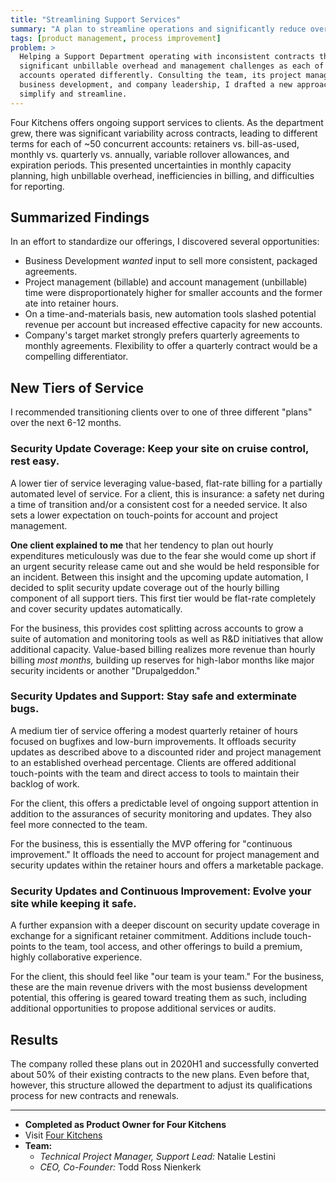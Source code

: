 ```yaml
---
title: "Streamlining Support Services"
summary: "A plan to streamline operations and significantly reduce overhead for Support and Continuous Improvement services."
tags: [product management, process improvement]
problem: >
  Helping a Support Department operating with inconsistent contracts that cause
  significant unbillable overhead and management challenges as each of ~40
  accounts operated differently. Consulting the team, its project managers,
  business development, and company leadership, I drafted a new approach to
  simplify and streamline.
---
```


Four Kitchens offers ongoing support services to clients. As the department
grew, there was significant variability across contracts, leading to different
terms for each of ~50 concurrent accounts: retainers vs. bill-as-used, monthly
vs. quarterly vs. annually, variable rollover allowances, and expiration
periods. This presented uncertainties in monthly capacity planning, high
unbillable overhead, inefficiencies in billing, and difficulties for reporting.

## Summarized Findings

In an effort to standardize our offerings, I discovered several opportunities:

- Business Development _wanted_ input to sell more consistent, packaged
  agreements.
- Project management (billable) and account management (unbillable) time were
  disproportionately higher for smaller accounts and the former ate into
  retainer hours.
- On a time-and-materials basis, new automation tools slashed potential revenue
  per account but increased effective capacity for new accounts.
- Company's target market strongly prefers quarterly agreements to monthly
  agreements. Flexibility to offer a quarterly contract would be a compelling
  differentiator.

## New Tiers of Service

I recommended transitioning clients over to one of three different "plans" over
the next 6-12 months.

### Security Update Coverage: Keep your site on cruise control, rest easy.

A lower tier of service leveraging value-based, flat-rate billing for a
partially automated level of service. For a client, this is insurance: a safety
net during a time of transition and/or a consistent cost for a needed service.
It also sets a lower expectation on touch-points for account and project
management.

**One client explained to me** that her tendency to plan out hourly expenditures
meticulously was due to the fear she would come up short if an urgent security
release came out and she would be held responsible for an incident. Between this
insight and the upcoming update automation, I decided to split security update
coverage out of the hourly billing component of all support tiers. This first
tier would be flat-rate completely and cover security updates automatically.

For the business, this provides cost splitting across accounts to grow a suite
of automation and monitoring tools as well as R&D initiatives that allow
additional capacity. Value-based billing realizes more revenue than hourly
billing _most months,_ building up reserves for high-labor months like major
security incidents or another "Drupalgeddon."

### Security Updates and Support: Stay safe and exterminate bugs.

A medium tier of service offering a modest quarterly retainer of hours focused
on bugfixes and low-burn improvements. It offloads security updates as described
above to a discounted rider and project management to an established overhead
percentage. Clients are offered additional touch-points with the team and direct
access to tools to maintain their backlog of work.

For the client, this offers a predictable level of ongoing support attention in
addition to the assurances of security monitoring and updates. They also feel
more connected to the team.

For the business, this is essentially the MVP offering for "continuous
improvement." It offloads the need to account for project management and
security updates within the retainer hours and offers a marketable package.


### Security Updates and Continuous Improvement: Evolve your site while keeping it safe.

A further expansion with a deeper discount on security update coverage in
exchange for a significant retainer commitment. Additions include touch-points
to the team, tool access, and other offerings to build a premium, highly
collaborative experience.

For the client, this should feel like "our team is your team." For the business,
these are the main revenue drivers with the most busienss development potential,
this offering is geared toward treating them as such, including additional
opportunities to propose additional services or audits.

## Results

The company rolled these plans out in 2020H1 and successfully converted about
50% of their existing contracts to the new plans. Even before that, however,
this structure allowed the department to adjust its qualifications process for
new contracts and renewals.

---

- **Completed as Product Owner for Four Kitchens**
- Visit [Four Kitchens](https://www.fourkitchens.com/)
- **Team:**
  - _Technical Project Manager, Support Lead:_ Natalie Lestini
  - _CEO, Co-Founder:_ Todd Ross Nienkerk
